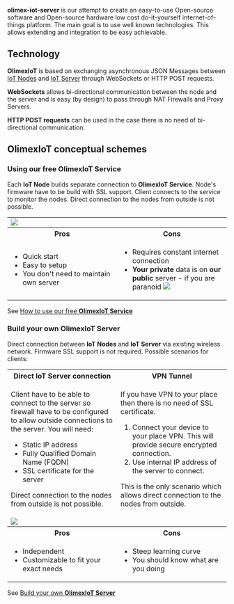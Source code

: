 
**olimex-iot-server** is our attempt to create an easy-to-use Open-source software and Open-source hardware low cost do-it-yourself internet-of-things platform. The main goal is to use well known technologies. This allows extending and integration to be easy achievable.

## Technology

**OlimexIoT** is based on exchanging asynchronous JSON Messages between [IoT Nodes](https://iot.olimex.com/help/glossary.html#node) and [IoT Server](https://iot.olimex.com/help/glossary.html#server) through WebSockets or HTTP POST requests.

**WebSockets** allows bi-directional communication between the node and the server and is easy (by design) to pass through NAT Firewalls and Proxy Servers.

**HTTP POST requests** can be used in the case there is no need of bi-directional communication.

## OlimexIoT conceptual schemes

### Using our free **OlimexIoT Service**

Each **IoT Node** builds separate connection to **OlimexIoT Service**. Node's firmware have to be build with SSL support. Client connects to the service to monitor the nodes. Direct connection to the nodes from outside is not possible.

<table>
	<tr>
		<td colspan="2">
		<img src="https://iot.olimex.com/help/images/OlimexIoT-01.jpg" />
		</td>
	</tr>
	<tr>
		<th width="50%">Pros</th>
		<th width="50%">Cons</th>
	</tr>
	<tr>
		<td>
			<ul>
				<li>Quick start</li>
				<li>Easy to setup</li>
				<li>You don't need to maintain own server</li>
			</ul>
		</td>
		<td>
			<ul>
				<li>Requires constant internet connection</li>
				<li>
					<b>Your private</b> data is on <b>our public</b> server&nbsp;- 
					if you are paranoid <img src="https://iot.olimex.com/help/images/wink.png" />
				</li>
			</ul>
		</td>
	</tr>
</table>


See [How to use our free **OlimexIoT Service**](https://iot.olimex.com/help/service.html)

### Build your own **OlimexIoT Server**

Direct connection between **IoT Nodes** and **IoT Server** via existing wireless network. Firmware SSL support is not required. Possible scenarios for clients:

<table>
	<tr>
		<th width="50%">
			Direct IoT Server connection
		</th>
		<th width="50%">
			VPN Tunnel
		</th>
	</tr>
	<tr>
		<td>
			<p>
			Client have to be able to connect to the server so firewall have to be configured to 
			allow outside connections to the server. You will need:
			</p>
			<ul>
				<li>Static IP address</li>
				<li>Fully Qualified Domain Name (FQDN)</li>
				<li>SSL certificate for the server</li>
			</ul>
			<p>Direct connection to the nodes from outside is not possible.</p>
		</td>
		<td>
			<p>If you have VPN to your place then there is no need of SSL certificate.</p>
			<ol>
				<li>Connect your device to your place VPN. This will provide secure encrypted connection.</li>
				<li>Use internal IP address of the server to connect.</li>
			</ol>
			<p>This is the only scenario which allows direct connection to the nodes from outside.</p>
		</td>
	</tr>
	<tr>
		<td colspan="2">
		<img src="https://iot.olimex.com/help/images/OlimexIoT-02.jpg" />
		</td>
	</tr>
	<tr>
		<th>Pros</th>
		<th>Cons</th>
	</tr>
	<tr>
		<td>
			<ul>
				<li>Independent</li>
				<li>Customizable to fit your exact needs</li>
			</ul>
		</td>
		<td>
			<ul>
				<li>Steep learning curve</li>
				<li>You should know what are you doing</li>
			</ul>
		</td>
	</tr>
</table>

See [Build your own **OlimexIoT Server**](https://iot.olimex.com/help/server/index.html)
